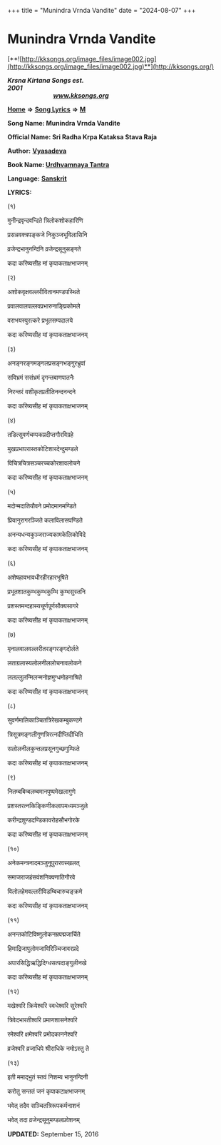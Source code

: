 +++
title = "Munindra Vrnda Vandite"
date = "2024-08-07"
+++

# Munindra Vrnda Vandite
[**![http://kksongs.org/image_files/image002.jpg](http://kksongs.org/image_files/image002.jpg)**](http://kksongs.org/)

**_Krsna Kirtana Songs est. 2001_**                                                                                                                                                 **_www.kksongs.org_**

**[Home](http://kksongs.org/)** **⇒** **[Song Lyrics](http://kksongs.org/lyrics.html)** **⇒** **[M](http://kksongs.org/songs/song_m.html)**

**Song Name: Munindra Vrnda Vandite**

**Official Name: Sri Radha Krpa Kataksa Stava Raja**

**Author:** [**Vyasadeva**](http://kksongs.org/authors/list/vyasadeva.html)

**Book Name: [Urdhvamnaya Tantra](http://kksongs.org/authors/literature/ut.html)**

**Language:** [**Sanskrit**](http://kksongs.org/language/list/sanskrit.html)

**LYRICS:**

(१)

मुनीन्द्रवृन्दवन्दिते त्रिलोकशोकहारिणि

प्रसन्नवक्त्रपङ्कजे निकुञ्जभूविलासिनि

व्रजेन्द्रभानुनन्दिनि व्रजेन्द्रसूनुसङ्गते

कदा करिष्यसीह मां कृपाकताक्षभाजनम्

(२)

अशोकवृक्षवल्लरीवितानमण्डपस्थिते

प्रवालवालपल्लवप्रभारुनाङ्घ्रिकोमले

वराभयस्पुरत्करे प्रभूतसम्पदालये

कदा करिष्यसीह मां कृपाकताक्षभाजनम्

(३)

अनङ्गरङ्गमङ्गलप्रसङ्गभङ्गुरभ्रुवां

सविभ्रमं ससंभ्रमं दृगन्तबाणपातनैः

निरन्तरं वशीकृतप्रतीतिनन्दनन्दने

कदा करिष्यसीह मां कृपाकताक्षभाजनम्

(४)

तडित्सुवर्णचम्पकप्रदीप्तगौरविग्रहे

मुखप्रभापरास्तकोटिशारदेन्दुमण्डले

विचित्रचित्रसञ्चरच्चकोरशावलोचने

कदा करिष्यसीह मां कृपाकताक्षभाजनम्

(५)

मदोन्मदातियौवने प्रमोदमानमण्डिते

प्रियानुरागरञ्जिते कलाविलासपण्डिते

अनन्यधन्यकुञ्जराज्यकामकेलिकोविदे

कदा करिष्यसीह मां कृपाकताक्षभाजनम्

(६)

अशेषहावभावधीरहीरहारभूषिते

प्रभूतशातकुम्भकुम्भकुम्भि कुम्भसुस्तनि

प्रशस्तमन्दहास्यचूर्णपूर्णसौक्यसागरे

कदा करिष्यसीह मां कृपाकताक्षभाजनम्

(७)

मृनालवालवल्लरीतरङ्गरङ्गदोर्लते

लताग्रलास्यलोलनीललोचनावलोकने

ललल्लुलन्मिलन्मनोज्ञमुग्धमोहनाश्रिते

कदा करिष्यसीह मां कृपाकताक्षभाजनम्

(८)

सुवर्णमालिकाञ्चितत्रिरेखकम्बुकण्ठगे

त्रिसूत्रमङ्गलीगुणत्रिरत्नदीप्तिदीधिति

सलोलनीलकुन्तलप्रसूनगुच्छगुम्फिते

कदा करिष्यसीह मां कृपाकताक्षभाजनम्

(९)

नितम्बबिम्बलम्बमानपुष्पमेखलागुणे

प्रशस्तरत्नकिङ्किणीकलापमध्यमञ्जुले

करीन्द्रशुण्डदण्डिकावरोहसौभगोरके

कदा करिष्यसीह मां कृपाकताक्षभाजनम्

(१०)

अनेकमन्त्रनादमञ्जुनूपुरारवस्खलत्

समाजराजहंसवंशनिक्वणातिगौरवे

विलोलहेमवल्लरीविडम्बिचारुचङ्क्रमे

कदा करिष्यसीह मां कृपाकताक्षभाजनम्

(११)

अनन्तकोटिविष्णुलोकनम्रपद्मजार्चिते

हिमाद्रिजापुलोमजाविरिञ्चिजावरप्रदे

अपारसिद्धिऋद्धिदिग्धसत्पदाङ्गुलीनखे

कदा करिष्यसीह मां कृपाकताक्षभाजनम्

(१२)

मखेश्वरि क्रियेश्वरि स्वधेश्वरि सुरेश्वरि

त्रिवेदभारतीश्वरि प्रमाणशासनेश्वरि

रमेश्वरि क्षमेश्वरि प्रमोदकाननेश्वरि

व्रजेश्वरि व्रजाधिपे श्रीराधिके नमोऽस्तु ते

(१३)

इती ममाद्भुतं स्तवं निशम्य भानुनन्दिनी

करोतु सन्ततं जनं कृपाकटाक्षभाजनम्

भवेत् तदैव सञ्चितत्रिरूपकर्मनाशनं

भवेत् तदा व्रजेन्द्रसूनुमण्डलप्रवेशनम्

**UPDATED:** September 15, 2016